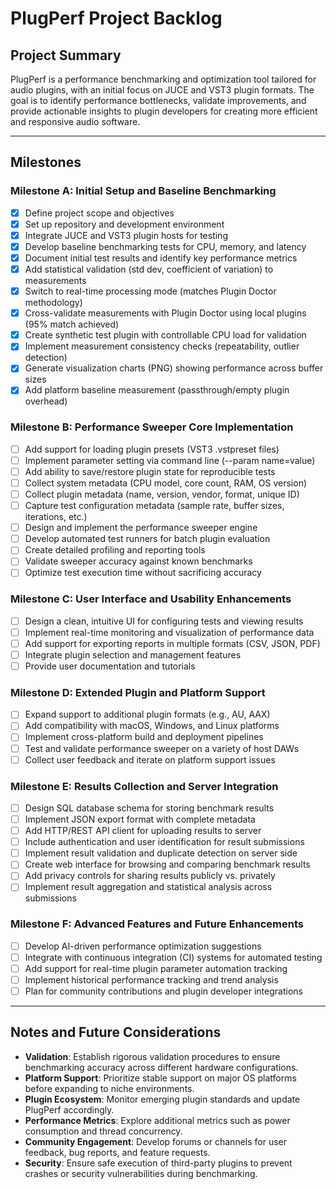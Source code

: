 # PlugPerf Project Backlog

## Project Summary
PlugPerf is a performance benchmarking and optimization tool tailored for audio plugins, with an initial focus on JUCE and VST3 plugin formats. The goal is to identify performance bottlenecks, validate improvements, and provide actionable insights to plugin developers for creating more efficient and responsive audio software.

---

## Milestones

### Milestone A: Initial Setup and Baseline Benchmarking
- [x] Define project scope and objectives
- [x] Set up repository and development environment
- [x] Integrate JUCE and VST3 plugin hosts for testing
- [x] Develop baseline benchmarking tests for CPU, memory, and latency
- [x] Document initial test results and identify key performance metrics
- [x] Add statistical validation (std dev, coefficient of variation) to measurements
- [x] Switch to real-time processing mode (matches Plugin Doctor methodology)
- [x] Cross-validate measurements with Plugin Doctor using local plugins (95% match achieved)
- [x] Create synthetic test plugin with controllable CPU load for validation
- [x] Implement measurement consistency checks (repeatability, outlier detection)
- [x] Generate visualization charts (PNG) showing performance across buffer sizes
- [x] Add platform baseline measurement (passthrough/empty plugin overhead)

### Milestone B: Performance Sweeper Core Implementation
- [ ] Add support for loading plugin presets (VST3 .vstpreset files)
- [ ] Implement parameter setting via command line (--param name=value)
- [ ] Add ability to save/restore plugin state for reproducible tests
- [ ] Collect system metadata (CPU model, core count, RAM, OS version)
- [ ] Collect plugin metadata (name, version, vendor, format, unique ID)
- [ ] Capture test configuration metadata (sample rate, buffer sizes, iterations, etc.)
- [ ] Design and implement the performance sweeper engine
- [ ] Develop automated test runners for batch plugin evaluation
- [ ] Create detailed profiling and reporting tools
- [ ] Validate sweeper accuracy against known benchmarks
- [ ] Optimize test execution time without sacrificing accuracy

### Milestone C: User Interface and Usability Enhancements
- [ ] Design a clean, intuitive UI for configuring tests and viewing results
- [ ] Implement real-time monitoring and visualization of performance data
- [ ] Add support for exporting reports in multiple formats (CSV, JSON, PDF)
- [ ] Integrate plugin selection and management features
- [ ] Provide user documentation and tutorials

### Milestone D: Extended Plugin and Platform Support
- [ ] Expand support to additional plugin formats (e.g., AU, AAX)
- [ ] Add compatibility with macOS, Windows, and Linux platforms
- [ ] Implement cross-platform build and deployment pipelines
- [ ] Test and validate performance sweeper on a variety of host DAWs
- [ ] Collect user feedback and iterate on platform support issues

### Milestone E: Results Collection and Server Integration
- [ ] Design SQL database schema for storing benchmark results
- [ ] Implement JSON export format with complete metadata
- [ ] Add HTTP/REST API client for uploading results to server
- [ ] Include authentication and user identification for result submissions
- [ ] Implement result validation and duplicate detection on server side
- [ ] Create web interface for browsing and comparing benchmark results
- [ ] Add privacy controls for sharing results publicly vs. privately
- [ ] Implement result aggregation and statistical analysis across submissions

### Milestone F: Advanced Features and Future Enhancements
- [ ] Develop AI-driven performance optimization suggestions
- [ ] Integrate with continuous integration (CI) systems for automated testing
- [ ] Add support for real-time plugin parameter automation tracking
- [ ] Implement historical performance tracking and trend analysis
- [ ] Plan for community contributions and plugin developer integrations

---

## Notes and Future Considerations

- **Validation**: Establish rigorous validation procedures to ensure benchmarking accuracy across different hardware configurations.
- **Platform Support**: Prioritize stable support on major OS platforms before expanding to niche environments.
- **Plugin Ecosystem**: Monitor emerging plugin standards and update PlugPerf accordingly.
- **Performance Metrics**: Explore additional metrics such as power consumption and thread concurrency.
- **Community Engagement**: Develop forums or channels for user feedback, bug reports, and feature requests.
- **Security**: Ensure safe execution of third-party plugins to prevent crashes or security vulnerabilities during benchmarking.
